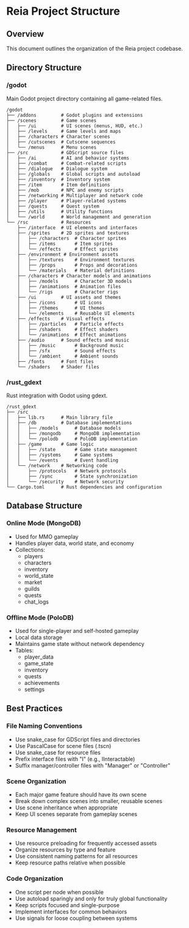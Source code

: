 # Reia Project Structure

## Overview
This document outlines the organization of the Reia project codebase.

## Directory Structure

### /godot
Main Godot project directory containing all game-related files.

```
/godot
├── /addons         # Godot plugins and extensions
├── /scenes         # Game scenes
│   ├── /ui         # UI scenes (menus, HUD, etc.)
│   ├── /levels     # Game levels and maps
│   ├── /characters # Character scenes
│   ├── /cutscenes  # Cutscene sequences
│   └── /menus      # Menu scenes
├── /src            # GDScript source files
│   ├── /ai         # AI and behavior systems
│   ├── /combat     # Combat-related scripts
│   ├── /dialogue   # Dialogue system
│   ├── /globals    # Global scripts and autoload
│   ├── /inventory  # Inventory system
│   ├── /item       # Item definitions
│   ├── /mob        # NPC and enemy scripts
│   ├── /networking # Multiplayer and network code
│   ├── /player     # Player-related systems
│   ├── /quests     # Quest system
│   ├── /utils      # Utility functions
│   └── /world      # World management and generation
└── /rsc            # Resources
    ├── /interface  # UI elements and interfaces
    ├── /sprites    # 2D sprites and textures
    │   ├── /characters  # Character sprites
    │   ├── /items       # Item sprites
    │   └── /effects     # Effect sprites
    ├── /environment # Environment assets
    │   ├── /textures    # Environment textures
    │   ├── /props       # Props and decorations
    │   └── /materials   # Material definitions
    ├── /characters # Character models and animations
    │   ├── /models      # Character 3D models
    │   ├── /animations  # Animation files
    │   └── /rigs        # Character rigs
    ├── /ui         # UI assets and themes
    │   ├── /icons       # UI icons
    │   ├── /themes      # UI themes
    │   └── /elements    # Reusable UI elements
    ├── /effects    # Visual effects
    │   ├── /particles   # Particle effects
    │   ├── /shaders     # Effect shaders
    │   └── /animations  # Effect animations
    ├── /audio      # Sound effects and music
    │   ├── /music       # Background music
    │   ├── /sfx         # Sound effects
    │   └── /ambient     # Ambient sounds
    ├── /fonts      # Font files
    └── /shaders    # Shader files
```

### /rust_gdext
Rust integration with Godot using gdext.

```
/rust_gdext
├── /src
│   ├── lib.rs      # Main library file
│   ├── /db         # Database implementations
│   │   ├── /models      # Database models
│   │   ├── /mongodb     # MongoDB implementation
│   │   └── /polodb      # PoloDB implementation
│   ├── /game       # Game logic
│   │   ├── /state       # Game state management
│   │   ├── /systems     # Game systems
│   │   └── /events      # Event handling
│   └── /network    # Networking code
│       ├── /protocols   # Network protocols
│       ├── /sync        # State synchronization
│       └── /security    # Network security
└── Cargo.toml      # Rust dependencies and configuration
```

## Database Structure

### Online Mode (MongoDB)
- Used for MMO gameplay
- Handles player data, world state, and economy
- Collections:
  - players
  - characters
  - inventory
  - world_state
  - market
  - guilds
  - quests
  - chat_logs

### Offline Mode (PoloDB)
- Used for single-player and self-hosted gameplay
- Local data storage
- Maintains game state without network dependency
- Tables:
  - player_data
  - game_state
  - inventory
  - quests
  - achievements
  - settings

## Best Practices

### File Naming Conventions
- Use snake_case for GDScript files and directories
- Use PascalCase for scene files (.tscn)
- Use snake_case for resource files
- Prefix interface files with "I" (e.g., IInteractable)
- Suffix manager/controller files with "Manager" or "Controller"

### Scene Organization
- Each major game feature should have its own scene
- Break down complex scenes into smaller, reusable scenes
- Use scene inheritance when appropriate
- Keep UI scenes separate from gameplay scenes

### Resource Management
- Use resource preloading for frequently accessed assets
- Organize resources by type and feature
- Use consistent naming patterns for all resources
- Keep resource paths relative when possible

### Code Organization
- One script per node when possible
- Use autoload sparingly and only for truly global functionality
- Keep scripts focused and single-purpose
- Implement interfaces for common behaviors
- Use signals for loose coupling between systems
